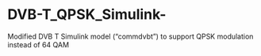 # DVB-T_QPSK_Simulink-
Modified DVB T Simulink model (“commdvbt”) to support QPSK modulation instead of 64 QAM
